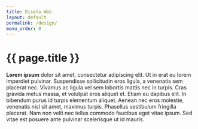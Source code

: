 ```yaml
---
title: Diseño Web
layout: default
permalink: /design/
menu_order: 0
---
```

# {{ page.title }}

**Lorem ipsum** dolor sit amet, consectetur adipiscing elit. Ut in erat eu lorem imperdiet pulvinar. Suspendisse sollicitudin eros ligula, a venenatis sem placerat nec. Vivamus ac ligula vel sem lobortis mattis nec in turpis. Cras gravida metus massa, et volutpat eros aliquet et. Etiam eu dapibus elit. In bibendum purus id turpis elementum aliquet. Aenean nec eros molestie, venenatis nisl sit amet, maximus turpis. Phasellus vestibulum fringilla placerat. Nam non velit nec tellus commodo faucibus eget vitae ipsum. Sed vitae est posuere ante pulvinar scelerisque ut id mauris.
